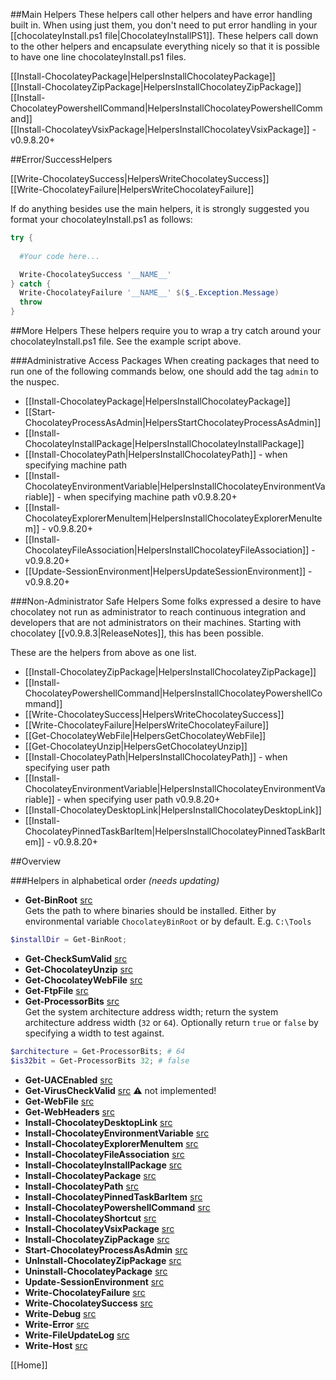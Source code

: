 ##Main Helpers
These helpers call other helpers and have error handling built in. When using just them, you don't need to put error handling in your [[chocolateyInstall.ps1 file|ChocolateyInstallPS1]]. These helpers call down to the other helpers and encapsulate everything nicely so that it is possible to have one line chocolateyInstall.ps1 files.  

[[Install-ChocolateyPackage|HelpersInstallChocolateyPackage]]  
[[Install-ChocolateyZipPackage|HelpersInstallChocolateyZipPackage]]  
[[Install-ChocolateyPowershellCommand|HelpersInstallChocolateyPowershellCommand]]  
[[Install-ChocolateyVsixPackage|HelpersInstallChocolateyVsixPackage]] - v0.9.8.20+
  
##Error/SuccessHelpers
  
[[Write-ChocolateySuccess|HelpersWriteChocolateySuccess]]  
[[Write-ChocolateyFailure|HelpersWriteChocolateyFailure]]  
  
If do anything besides use the main helpers, it is strongly suggested you format your chocolateyInstall.ps1 as follows:  
  
```powershell
try {
  
  #Your code here...

  Write-ChocolateySuccess '__NAME__'
} catch {
  Write-ChocolateyFailure '__NAME__' $($_.Exception.Message)
  throw 
}
```  
  
##More Helpers
These helpers require you to wrap a try catch around your chocolateyInstall.ps1 file. See the example script above.  

###Administrative Access Packages
When creating packages that need to run one of the following commands below, one should add the tag `admin` to the nuspec.  

* [[Install-ChocolateyPackage|HelpersInstallChocolateyPackage]]  
* [[Start-ChocolateyProcessAsAdmin|HelpersStartChocolateyProcessAsAdmin]]   
* [[Install-ChocolateyInstallPackage|HelpersInstallChocolateyInstallPackage]]  
* [[Install-ChocolateyPath|HelpersInstallChocolateyPath]] - when specifying machine path  
* [[Install-ChocolateyEnvironmentVariable|HelpersInstallChocolateyEnvironmentVariable]] - when specifying machine path v0.9.8.20+
* [[Install-ChocolateyExplorerMenuItem|HelpersInstallChocolateyExplorerMenuItem]] - v0.9.8.20+
* [[Install-ChocolateyFileAssociation|HelpersInstallChocolateyFileAssociation]] - v0.9.8.20+
* [[Update-SessionEnvironment|HelpersUpdateSessionEnvironment]] - v0.9.8.20+

###Non-Administrator Safe Helpers
Some folks expressed a desire to have chocolatey not run as administrator to reach continuous integration and developers that are not administrators on their machines. Starting with chocolatey [[v0.9.8.3|ReleaseNotes]], this has been possible.  

These are the helpers from above as one list.    

* [[Install-ChocolateyZipPackage|HelpersInstallChocolateyZipPackage]]  
* [[Install-ChocolateyPowershellCommand|HelpersInstallChocolateyPowershellCommand]]  
* [[Write-ChocolateySuccess|HelpersWriteChocolateySuccess]]  
* [[Write-ChocolateyFailure|HelpersWriteChocolateyFailure]]  
* [[Get-ChocolateyWebFile|HelpersGetChocolateyWebFile]]  
* [[Get-ChocolateyUnzip|HelpersGetChocolateyUnzip]]  
* [[Install-ChocolateyPath|HelpersInstallChocolateyPath]] - when specifying user path
* [[Install-ChocolateyEnvironmentVariable|HelpersInstallChocolateyEnvironmentVariable]] - when specifying user path v0.9.8.20+
* [[Install-ChocolateyDesktopLink|HelpersInstallChocolateyDesktopLink]]  
* [[Install-ChocolateyPinnedTaskBarItem|HelpersInstallChocolateyPinnedTaskBarItem]] - v0.9.8.20+
  
##Overview

###Helpers in alphabetical order
_(needs updating)_

* __Get-BinRoot__ [src](https://github.com/chocolatey/chocolatey/blob/master/src/helpers/functions/Get-BinRoot.ps1)  
Gets the path to where binaries should be installed. Either by environmental variable `ChocolateyBinRoot` or by default. E.g. `C:\Tools`
```powershell
$installDir = Get-BinRoot;
```
* __Get-CheckSumValid__ [src](https://github.com/chocolatey/chocolatey/blob/master/src/helpers/functions/Get-CheckSumValid.ps1)
* __Get-ChocolateyUnzip__ [src](https://github.com/chocolatey/chocolatey/blob/master/src/helpers/functions/Get-ChocolateyUnzip.ps1)
* __Get-ChocolateyWebFile__ [src](https://github.com/chocolatey/chocolatey/blob/master/src/helpers/functions/Get-ChocolateyWebFile.ps1)
* __Get-FtpFile__ [src](https://github.com/chocolatey/chocolatey/blob/master/src/helpers/functions/Get-FtpFile.ps1)
* __Get-ProcessorBits__ [src](https://github.com/chocolatey/chocolatey/blob/master/src/helpers/functions/Get-ProcessorBits.ps1)  
Get the system architecture address width; return the system architecture address width (`32` or `64`). Optionally return `true` or `false` by specifying a width to test against.
```powershell
$architecture = Get-ProcessorBits; # 64
$is32bit = Get-ProcessorBits 32; # false
```
* __Get-UACEnabled__ [src](https://github.com/chocolatey/chocolatey/blob/master/src/helpers/functions/Get-UACEnabled.ps1)
* __Get-VirusCheckValid__ [src](https://github.com/chocolatey/chocolatey/blob/master/src/helpers/functions/Get-VirusCheckValid.ps1) :warning: not implemented!
* __Get-WebFile__ [src](https://github.com/chocolatey/chocolatey/blob/master/src/helpers/functions/Get-WebFile.ps1)
* __Get-WebHeaders__ [src](https://github.com/chocolatey/chocolatey/blob/master/src/helpers/functions/Get-WebHeaders.ps1)
* __Install-ChocolateyDesktopLink__ [src](https://github.com/chocolatey/chocolatey/blob/master/src/helpers/functions/Install-ChocolateyDesktopLink.ps1)
* __Install-ChocolateyEnvironmentVariable__ [src](https://github.com/chocolatey/chocolatey/blob/master/src/helpers/functions/Install-ChocolateyEnvironmentVariable.ps1)
* __Install-ChocolateyExplorerMenuItem__ [src](https://github.com/chocolatey/chocolatey/blob/master/src/helpers/functions/Install-ChocolateyExplorerMenuItem.ps1)
* __Install-ChocolateyFileAssociation__ [src](https://github.com/chocolatey/chocolatey/blob/master/src/helpers/functions/Install-ChocolateyFileAssociation.ps1)
* __Install-ChocolateyInstallPackage__ [src](https://github.com/chocolatey/chocolatey/blob/master/src/helpers/functions/Install-ChocolateyInstallPackage.ps1)
* __Install-ChocolateyPackage__ [src](https://github.com/chocolatey/chocolatey/blob/master/src/helpers/functions/Install-ChocolateyPackage.ps1)
* __Install-ChocolateyPath__ [src](https://github.com/chocolatey/chocolatey/blob/master/src/helpers/functions/Install-ChocolateyPath.ps1)
* __Install-ChocolateyPinnedTaskBarItem__ [src](https://github.com/chocolatey/chocolatey/blob/master/src/helpers/functions/Install-ChocolateyPinnedTaskBarItem.ps1)
* __Install-ChocolateyPowershellCommand__ [src](https://github.com/chocolatey/chocolatey/blob/master/src/helpers/functions/Install-ChocolateyPowershellCommand.ps1)
* __Install-ChocolateyShortcut__ [src](https://github.com/chocolatey/chocolatey/blob/master/src/helpers/functions/Install-ChocolateyShortcut.ps1)
* __Install-ChocolateyVsixPackage__ [src](https://github.com/chocolatey/chocolatey/blob/master/src/helpers/functions/Install-ChocolateyVsixPackage.ps1)
* __Install-ChocolateyZipPackage__ [src](https://github.com/chocolatey/chocolatey/blob/master/src/helpers/functions/Install-ChocolateyZipPackage.ps1)
* __Start-ChocolateyProcessAsAdmin__ [src](https://github.com/chocolatey/chocolatey/blob/master/src/helpers/functions/Start-ChocolateyProcessAsAdmin.ps1)
* __UnInstall-ChocolateyZipPackage__ [src](https://github.com/chocolatey/chocolatey/blob/master/src/helpers/functions/UnInstall-ChocolateyZipPackage.ps1)
* __Uninstall-ChocolateyPackage__ [src](https://github.com/chocolatey/chocolatey/blob/master/src/helpers/functions/Uninstall-ChocolateyPackage.ps1)
* __Update-SessionEnvironment__ [src](https://github.com/chocolatey/chocolatey/blob/master/src/helpers/functions/Update-SessionEnvironment.ps1)
* __Write-ChocolateyFailure__ [src](https://github.com/chocolatey/chocolatey/blob/master/src/helpers/functions/Write-ChocolateyFailure.ps1)
* __Write-ChocolateySuccess__ [src](https://github.com/chocolatey/chocolatey/blob/master/src/helpers/functions/Write-ChocolateySuccess.ps1)
* __Write-Debug__ [src](https://github.com/chocolatey/chocolatey/blob/master/src/helpers/functions/Write-Debug.ps1)
* __Write-Error__ [src](https://github.com/chocolatey/chocolatey/blob/master/src/helpers/functions/Write-Error.ps1)
* __Write-FileUpdateLog__ [src](https://github.com/chocolatey/chocolatey/blob/master/src/helpers/functions/Write-FileUpdateLog.ps1)
* __Write-Host__ [src](https://github.com/chocolatey/chocolatey/blob/master/src/helpers/functions/Write-Host.ps1)

[[Home]]